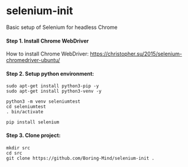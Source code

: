 # selenium-init
Basic setup of Selenium for headless Chrome

#### Step 1. Install Chrome WebDriver

How to install Chrome WebDriver:
https://christopher.su/2015/selenium-chromedriver-ubuntu/

#### Step 2. Setup python environment:
```
sudo apt-get install python3-pip -y
sudo apt-get install python3-venv -y

python3 -m venv seleniumtest
cd seleniumtest
. bin/activate

pip install selenium
```

#### Step 3. Clone project:
```
mkdir src
cd src
git clone https://github.com/Boring-Mind/selenium-init .
```
